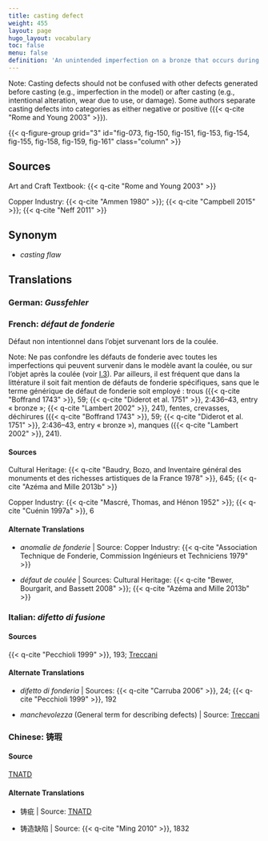 ```yaml
---
title: casting defect
weight: 455
layout: page
hugo_layout: vocabulary
toc: false
menu: false
definition: 'An unintended imperfection on a bronze that occurs during casting and appears as a more or less subtle discontinuity in the desired form and is associated with either a lack or an excess of metal. See [I.3](#I.3).'
---
```


<div class="backmatter">

Note: Casting defects should not be confused with other defects generated before casting (e.g., imperfection in the model) or after casting (e.g., intentional alteration, wear due to use, or damage). Some authors separate casting defects into categories as either negative or positive ({{< q-cite "Rome and Young 2003" >}}).

</div>

{{< q-figure-group grid="3" id="fig-073, fig-150, fig-151, fig-153, fig-154, fig-155, fig-158, fig-159, fig-161" class="column" >}}

## Sources

Art and Craft Textbook: {{< q-cite "Rome and Young 2003" >}}

Copper Industry: {{< q-cite "Ammen 1980" >}}; {{< q-cite "Campbell 2015" >}}; {{< q-cite "Neff 2011" >}}

## Synonym

- *casting flaw*

## Translations

<div class="accordion">

### **German**: *Gussfehler*

### **French**: *défaut de fonderie*

Défaut non intentionnel dans l’objet survenant lors de la coulée.

<div class="backmatter">

Note: Ne pas confondre les défauts de fonderie avec toutes les imperfections qui peuvent survenir dans le modèle avant la coulée, ou sur l’objet après la coulée (voir [I.3](#I.3)). Par ailleurs, il est fréquent que dans la littérature il soit fait mention de défauts de fonderie spécifiques, sans que le terme générique de défaut de fonderie soit employé : trous ({{< q-cite "Boffrand 1743" >}}, 59; {{< q-cite "Diderot et al. 1751" >}}, 2:436–43, entry « bronze »; {{< q-cite "Lambert 2002" >}}, 241), fentes, crevasses, déchirures ({{< q-cite "Boffrand 1743" >}}, 59; {{< q-cite "Diderot et al. 1751" >}}, 2:436–43, entry « bronze »), manques ({{< q-cite "Lambert 2002" >}}, 241).

</div>

#### Sources

Cultural Heritage: {{< q-cite "Baudry, Bozo, and Inventaire général des monuments et des richesses artistiques de la France 1978" >}}, 645; {{< q-cite "Azéma and Mille 2013b" >}}

Copper Industry: {{< q-cite "Mascré, Thomas, and Hénon 1952" >}}; {{< q-cite "Cuénin 1997a" >}}, 6

#### Alternate Translations

- *anomalie de fonderie* | Source: Copper Industry: {{< q-cite "Association Technique de Fonderie, Commission Ingénieurs et Techniciens 1979" >}}

- *défaut de coulée* | Sources: Cultural Heritage: {{< q-cite "Bewer, Bourgarit, and Bassett 2008" >}}; {{< q-cite "Azéma and Mille 2013b" >}}

### **Italian**: *difetto di fusione*

#### Sources

{{< q-cite "Pecchioli 1999" >}}, 193; [Treccani](http://www.treccani.it/vocabolario/sbollitura/)

#### Alternate Translations

- *difetto di fonderia* | Sources: {{< q-cite "Carruba 2006" >}}, 24; {{< q-cite "Pecchioli 1999" >}}, 192

- *manchevolezza* (General term for describing defects) | Source: [Treccani](https://www.treccani.it/enciclopedia/fusione_%28Enciclopedia-Italiana%29/)

### **Chinese**: 铸瑕

#### Source

[TNATD](https://terms.naer.edu.tw/detail/1009176/?index=1)

#### Alternate Translations

- 铸疵 | Source: [TNATD](https://terms.naer.edu.tw/detail/628170/?index=2)

- 铸造缺陷 | Source: {{< q-cite "Ming 2010" >}}, 1832

</div>
